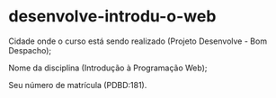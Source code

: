 # desenvolve-introdu-o-web
Cidade onde o curso está sendo realizado (Projeto Desenvolve - Bom Despacho);

Nome da disciplina (Introdução à Programação Web);

Seu número de matrícula (PDBD:181).
